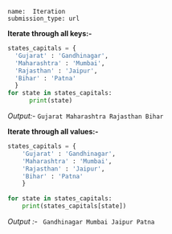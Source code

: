 ```ngMeta
name:  Iteration
submission_type: url
```

**Iterate through all keys:-**
 
  ```python
states_capitals = {
    'Gujarat' : 'Gandhinagar',
    'Maharashtra' : 'Mumbai',
    'Rajasthan' : 'Jaipur',
    'Bihar' : 'Patna'
    }
for state in states_capitals:
    	print(state)
 ```

*Output:-*
`Gujarat Maharashtra Rajasthan Bihar`


**Iterate through all values:-**

```python 
states_capitals = {
    'Gujarat' : 'Gandhinagar',
    'Maharashtra' : 'Mumbai',
    'Rajasthan' : 'Jaipur',
    'Bihar' : 'Patna'
    }
    
for state in states_capitals:
    print(states_capitals[state])
 ```

*Output :-*
   ` Gandhinagar
   	 Mumbai
   	 Jaipur
   	 Patna`

   


   	